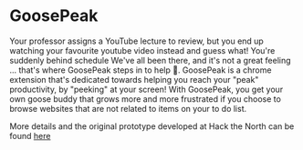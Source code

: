 # GoosePeak
Your professor assigns a YouTube lecture to review, but you end up watching your favourite youtube video instead and guess what! You're suddenly behind schedule We've all been there, and it's not a great feeling ... that's where GoosePeak steps in to help 💪. GoosePeak is a chrome extension that's dedicated towards helping you reach your "peak" productivity, by "peeking" at your screen! With GoosePeak, you get your own goose buddy that grows more and more frustrated if you choose to browse websites that are not related to items on your to do list.

More details and the original prototype developed at Hack the North can be found [here](https://devpost.com/software/goosepeak-hixzd8)

